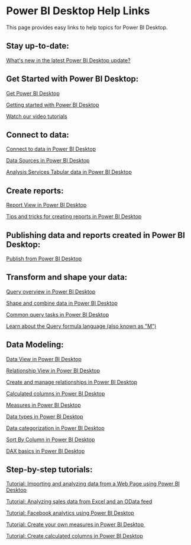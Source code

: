 ﻿<properties
   pageTitle="Power BI Desktop Help"
   description="Power BI Desktop help links"
   services="powerbi"
   documentationCenter=""
   authors="davidiseminger"
   manager="mblythe"
   editor=""
   tags=""
   qualityFocus="no"
   qualityDate=""/>

<tags
   ms.service="powerbi"
   ms.devlang="NA"
   ms.topic="article"
   ms.tgt_pltfrm="NA"
   ms.workload="powerbi"
   ms.date="03/09/2016"
   ms.author="davidi"/>
# Power BI Desktop Help Links
This page provides easy links to help topics for Power BI Desktop.


## Stay up-to-date:

[What's new in the latest Power BI Desktop update?](powerbi-desktop-latest-update.md)


## Get Started with Power BI Desktop:

[Get Power BI Desktop](powerbi-desktop-get-the-desktop.md)

[Getting started with Power BI Desktop](powerbi-desktop-getting-started.md)

[Watch our video tutorials](powerbi-desktop-videos.md)

## Connect to data:

[Connect to data in Power BI Desktop](powerbi-desktop-connect-to-data.md)

[Data Sources in Power BI Desktop](powerbi-desktop-data-sources.md)

[Analysis Services Tabular data in Power BI Desktop](powerbi-desktop-analysis-services-tabular-data.md)

## Create reports:

[Report View in Power BI Desktop](powerbi-desktop-report-view.md)

[Tips and tricks for creating reports in Power BI Desktop](powerbi-desktop-tips-and-tricks-for-creating-reports.md)

## Publishing data and reports created in Power BI Desktop:

[Publish from Power BI Desktop](powerbi-desktop-upload-desktop-files.md)

## Transform and shape your data:

[Query overview in Power BI Desktop](powerbi-desktop-query-overview.md)

[Shape and combine data in Power BI Desktop](powerbi-desktop-shape-and-combine-data.md)

[Common query tasks in Power BI Desktop](powerbi-desktop-common-query-tasks.md)

[Learn about the Query formula language (also known as "M")](https://support.office.com/article/Learn-about-Power-Query-formulas-6bc50988-022b-4799-a709-f8aafdee2b2f?CorrelationId=4382f78a-d3a8-4c19-90ab-abf4b09a21a8&ui=en-US&rs=en-US&ad=US)

## Data Modeling:

[Data View in Power BI Desktop](powerbi-desktop-data-view.md)

[Relationship View in Power BI Desktop](powerbi-desktop-relationship-view.md)

[Create and manage relationships in Power BI Desktop](powerbi-desktop-create-and-manage-relationships.md)

[Calculated columns in Power BI Desktop](powerbi-desktop-calculated-columns.md)

[Measures in Power BI Desktop](powerbi-desktop-measures.md)

[Data types in Power BI Desktop](powerbi-desktop-data-types.md)

[Data categorization in Power BI Desktop](powerbi-desktop-data-categorization.md)

[Sort By Column in Power BI Desktop](powerbi-desktop-sort-by-column.md)

[DAX basics in Power BI Desktop](powerbi-desktop-quickstart-learn-dax-basics.md)


## Step-by-step tutorials:

[Tutorial: Importing and analyzing data from a Web Page using Power BI Desktop](powerbi-desktop-tutorial-importing-and-analyzing-data-from-a-web-page.md)

[Tutorial: Analyzing sales data from Excel and an OData feed](powerbi-desktop-tutorial-analyzing-sales-data-from-excel-and-an-odata-feed.md)

[Tutorial: Facebook analytics using Power BI Desktop](powerbi-desktop-tutorial-facebook-analytics.md)

[Tutorial: Create your own measures in Power BI Desktop ](powerbi-desktop-tutorial-create-measures.md)

[Tutorial: Create calculated columns in Power BI Desktop](powerbi-desktop-tutorial-create-calculated-columns.md)
